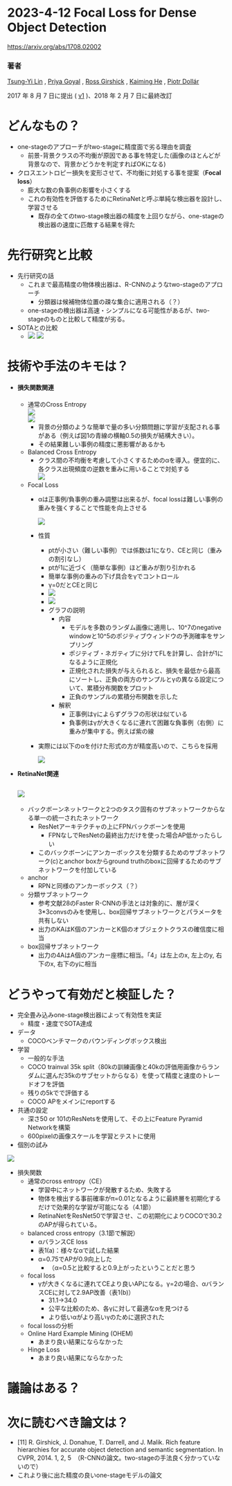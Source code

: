 ﻿# **2023-4-12 Focal Loss for Dense Object Detection**
<https://arxiv.org/abs/1708.02002>
### **著者**
[Tsung-Yi Lin](https://arxiv.org/search/cs?searchtype=author&query=Lin%2C+T) , [Priya Goyal](https://arxiv.org/search/cs?searchtype=author&query=Goyal%2C+P) , [Ross Girshick](https://arxiv.org/search/cs?searchtype=author&query=Girshick%2C+R) , [Kaiming He](https://arxiv.org/search/cs?searchtype=author&query=He%2C+K) , [Piotr Dollár](https://arxiv.org/search/cs?searchtype=author&query=Doll%C3%A1r%2C+P)

2017 年 8 月 7 日に提出 ( [v1](https://arxiv.org/abs/1708.02002v1) )、2018 年 2 月 7 日に最終改訂

# **どんなもの？**
- one-stageのアプローチがtwo-stageに精度面で劣る理由を調査 
  - 前景-背景クラスの不均衡が原因である事を特定した(画像のほとんどが背景なので、背景かどうかを判定すればOKになる)
- クロスエントロピー損失を変形させて、不均衡に対処する事を提案（**Focal loss**） 
  - 膨大な数の負事例の影響を小さくする
  - これの有効性を評価するためにRetinaNetと呼ぶ単純な検出器を設計し、学習させる 
    - 既存の全てのtwo-stage検出器の精度を上回りながら、one-stageの検出器の速度に匹敵する結果を得た
# **先行研究と比較**
- 先行研究の話 
  - これまで最高精度の物体検出器は、R-CNNのようなtwo-stageのアプローチ 
    - 分類器は候補物体位置の疎な集合に適用される（？）
  - one-stageの検出器は高速・シンプルになる可能性があるが、two-stageのものと比較して精度が劣る。
- SOTAとの比較 
  - ![](./focal_loss/image001.png)
    ![](./focal_loss/image002.png)
# **技術や手法のキモは？**
- #### **損失関数関連**
  - 通常のCross Entropy    
    ![](./focal_loss/image003.png)    
    ![](./focal_loss/image004.png) 
    - 背景の分類のような簡単で量の多い分類問題に学習が支配される事がある（例えば図1の青線の横軸0.5の損失が結構大きい）。
    - その結果難しい事例の精度に悪影響があるかも
  - Balanced Cross Entropy 
    - クラス間の不均衡を考慮して小さくするためのαを導入。便宜的に、各クラス出現頻度の逆数を重みに用いることで対処する      
      ![](./focal_loss/image005.png)
  - Focal Loss 
    - αは正事例/負事例の重み調整は出来るが、focal lossは難しい事例の重みを強くすることで性能を向上させる

      ![](./focal_loss/image006.png)
    - 性質 
      - ptが小さい（難しい事例）では係数は1になり、CEと同じ（重みの割引なし）
      - ptが1に近づく（簡単な事例）ほど重みが割り引かれる
      - 簡単な事例の重みの下げ具合をγでコントロール
      - γ=0だとCEと同じ
      - ![](./focal_loss/image007.png)
      - ![](./focal_loss/image008.png)
      - グラフの説明 
        - 内容 
          - モデルを多数のランダム画像に適用し、10^7のnegative windowと10^5のポジティブウィンドウの予測確率をサンプリング
          - ポジティブ・ネガティブに分けてFLを計算し、合計が1になるように正規化
          - 正規化された損失が与えられると、損失を最低から最高にソートし、正負の両方のサンプルとγの異なる設定について、累積分布関数をプロット
          - 正負のサンプルの累積分布関数を示した
        - 解釈 
          - 正事例はγによらずグラフの形状は似ている
          - 負事例はγが大きくなるに連れて困難な負事例（右側）に重みが集中する。例えば紫の線
    - 実際には以下のαを付けた形式の方が精度高いので、こちらを採用
      
      ![](./focal_loss/image009.png)
- **RetinaNet関連**
  
  ![](./focal_loss/image010.png)
  ----------------------------------------------------------------
  - バックボーンネットワークと2つのタスク固有のサブネットワークからなる単一の統一されたネットワーク 
    - ResNetアーキテクチャの上にFPNバックボーンを使用
      - FPNなしでResNetの最終出力だけを使った場合AP低かったらしい
    - このバックボーンにアンカーボックスを分類するためのサブネットワーク(c)とanchor boxからground truthのboxに回帰するためのサブネットワークを付加している
  - anchor 
    - RPNと同様のアンカーボックス（？）
  - 分類サブネットワーク 
    - 参考文献28のFaster R-CNNの手法とは対象的に、層が深く3\*3convsのみを使用し、box回帰サブネットワークとパラメータを共有しない
    - 出力のKAはK個のアンカーとK個のオブジェクトクラスの確信度に相当
  - box回帰サブネットワーク 
    - 出力の4AはA個のアンカー座標に相当。「4」は左上のx, 左上のy, 右下のx, 右下のyに相当
# **どうやって有効だと検証した？** 
- 完全畳み込みone-stage検出器によって有効性を実証 
  - 精度・速度でSOTA達成
- データ 
  - COCOベンチマークのバウンディングボックス検出
- 学習 
  - 一般的な手法
  - COCO trainval 35k split（80kの訓練画像と40kの評価用画像からランダムに選んだ35kのサブセットからなる）を使って精度と速度のトレードオフを評価
  - 残りの5kでで評価する
  - COCO APをメインにreportする
- 共通の設定 
  - 深さ50 or 101のResNetsを使用して、その上にFeature Pyramid Networkを構築
  - 600pixelの画像スケールを学習とテストに使用
- 個別の試み

![](./focal_loss/image011.png) 
- 損失関数 
  - 通常のcross entropy（CE） 
    - 学習中にネットワークが発散するため、失敗する
    - 物体を検出する事前確率がπ=0.01となるように最終層を初期化するだけで効果的な学習が可能になる（4.1節）
    - RetinaNetをResNet50で学習させ、この初期化によりCOCOで30.2のAPが得られている。
  - balanced cross entropy（3.1節で解説） 
    - αバランスCE loss
    - 表1(a)：様々なαで試した結果
    - α=0.75でAPが0.9向上した 
      - （α=0.5と比較すると0.9上がったということだと思う
  - focal loss 
    - γが大きくなるに連れてCEより良いAPになる。γ=2の場合、αバランスCEに対して2.9AP改善（表1(b)） 
      - 31.1→34.0
      - 公平な比較のため、各γに対して最適なαを見つける
      - より低いαがより高いγのために選択された
  - focal lossの分析
  - Online Hard Example Mining (OHEM) 
    - あまり良い結果にならなかった
  - Hinge Loss 
    - あまり良い結果にならなかった
# **議論はある？**
# **次に読むべき論文は？**
- [11] R. Girshick, J. Donahue, T. Darrell, and J. Malik. Rich feature hierarchies for accurate object detection and semantic segmentation. In CVPR, 2014. 1, 2, 5　（R-CNNの論文。two-stageの手法良く分かっていないので）
- これより後に出た精度の良いone-stageモデルの論文
